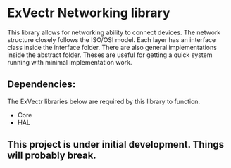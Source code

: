 # ExVectr Networking library
This library allows for networking ability to connect devices.
The network structure closely follows the ISO/OSI model.
Each layer has an interface class inside the interface folder. There are also general implementations inside the abstract folder. Theses are useful for getting a quick system running with minimal implementation work.
## Dependencies:
The ExVectr libraries below are required by this library to function.
- Core 
- HAL
## **This project is under initial development. Things will probably break.**